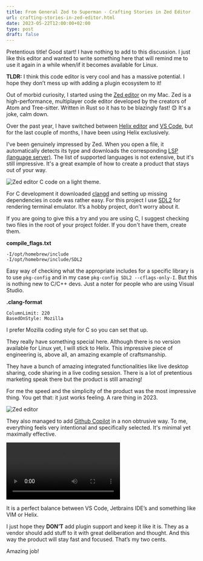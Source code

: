 ```yaml
---
title: From General Zod to Superman - Crafting Stories in Zed Editor
url: crafting-stories-in-zed-editor.html
date: 2023-05-22T12:00:00+02:00
type: post
draft: false
---
```


Pretentious title! Good start! I have nothing to add to this discussion. I just
like this editor and wanted to write something here that will remind me to use
it again in a while when/if it becomes available for Linux.

**TLDR:** I think this code editor is very cool and has a massive potential.  I
hope they don’t mess up with adding a plugin ecosystem to it!

Out of morbid curiosity, I started using the [Zed editor](https://zed.dev/) on
my Mac. Zed is a high-performance, multiplayer code editor developed by the
creators of Atom and Tree-sitter. Written in Rust so it has to be blazingly
fast! 😊 It's a joke, calm down.

Over the past year, I have switched between [Helix
editor](https://helix-editor.com/) and [VS
Code](https://code.visualstudio.com/), but for the last couple of months, I have
been using Helix exclusively.

I've been genuinely impressed by Zed. When you open a file, it automatically
detects its type and downloads the corresponding [LSP (language
server)](https://en.wikipedia.org/wiki/Language_Server_Protocol).  The list of
supported languages is not extensive, but it's still impressive.  It's a great
example of how to create a product that stays out of your way.

![Zed editor](/posts/zed/zed-1.png?style=bigimg)
C code on a light theme.

For C development it downloaded [clangd](https://clangd.llvm.org/) and setting
up missing dependencies in code was rather easy. For this project I use
[SDL2](https://www.libsdl.org/) for rendering terminal emulator. It’s a hobby
project, don’t worry about it.

If you are going to give this a try and you are using C, I suggest checking two
files in the root of your project folder. If you don't have them, create them.

**compile_flags.txt**

```
-I/opt/homebrew/include
-I/opt/homebrew/include/SDL2
```

Easy way of checking what the appropriate includes for a specific library is to
use `pkg-config` and in my case `pkg-config SDL2 --cflags-only-I`. But this is
nothing new to C/C++ devs. Just a noter for people who are using Visual Studio.

**.clang-format**

```
ColumnLimit: 220
BasedOnStyle: Mozilla
```

I prefer Mozilla coding style for C so you can set that up.

They really have something special here. Although there is no version available
for Linux yet, I will stick to Helix. This impressive piece of engineering is,
above all, an amazing example of craftsmanship.

They have a bunch of amazing integrated functionalities like live desktop
sharing, code sharing in a live coding session. There is a lot of pretentious
marketing speak there but the product is still amazing!

For me the speed and the simplicity of the product was the most impressive 
thing. You get that: it just works feeling. A rare thing in 2023.

![Zed editor](/posts/zed/zed-2.png?style=bigimg)

They also managed to add [Github Copilot](https://github.com/features/copilot)
in a non obtrusive way. To me, everything feels very intentional and
specifically selected. It's minimal yet maximally effective.

<video src="https://zed.dev/img/post/copilot/copilot-demo.webm" autoplay loop></video>

It is a perfect balance between VS Code, Jetbrains IDE’s and something like VIM
or Helix.

I just hope they **DON’T** add plugin support and keep it like it is. They as a
vendor should add stuff to it with great deliberation and thought. And this way
the product will stay fast and focused. That’s my two cents.

Amazing job!
